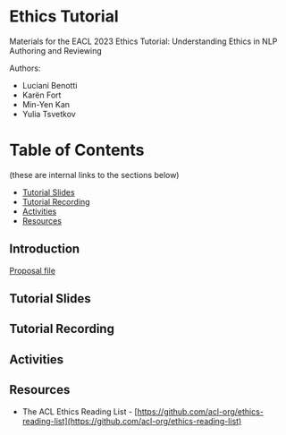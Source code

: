 # Ethics Tutorial

Materials for the EACL 2023 Ethics Tutorial: Understanding Ethics in NLP Authoring and Reviewing

Authors: 
* Luciani Benotti
* Karën Fort
* Min-Yen Kan
* Yulia Tsvetkov

# Table of Contents
(these are internal links to the sections below)

* [Tutorial Slides](#ts)
* [Tutorial Recording](#tr)
* [Activities](#a)
* [Resources](#r)


## Introduction

[Proposal file](proposal/Ethics_Tutorial_Proposal.pdf)

## <a id="ts">Tutorial Slides</a>

## <a id="tr">Tutorial Recording</a>

## <a id="a">Activities</a>

## <a id="r">Resources</a>

* The ACL Ethics Reading List - [https://github.com/acl-org/ethics-reading-list](https://github.com/acl-org/ethics-reading-list)